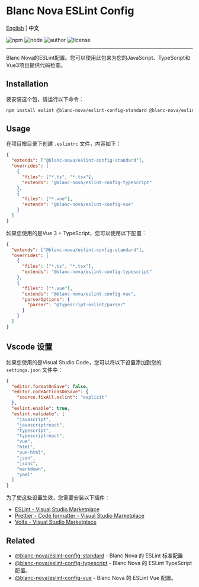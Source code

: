 # Blanc Nova ESLint Config

[English](./README.md) | **中文**

![npm](https://img.shields.io/npm/v/@blanc-nova/eslint-config-vue)
![node](https://img.shields.io/badge/node-%5E18.0.0-bluegreen)
![author](https://img.shields.io/badge/author-lingann-purple)
![license](https://img.shields.io/github/license/lingann/blanc-nova-eslint-config)

---

Blanc Nova的ESLint配置。您可以使用此包来为您的JavaScript、TypeScript和Vue3项目提供代码检查。

## Installation

要安装这个包，请运行以下命令：

```bash
npm install eslint @blanc-nova/eslint-config-standard @blanc-nova/eslint-config-typescript @blanc-nova/eslint-config-vue --save-dev
```

## Usage

在项目根目录下创建 `.eslintrc` 文件，内容如下：

```json
{
  "extends": ["@blanc-nova/eslint-config-standard"],
  "overrides": [
    {
      "files": ["*.ts", "*.tsx"],
      "extends": "@blanc-nova/eslint-config-typescript"
    },
    {
      "files": ["*.vue"],
      "extends": "@blanc-nova/eslint-config-vue"
    }
  ]
}
```

如果您使用的是Vue 3 + TypeScript，您可以使用以下配置：

```json
{
  "extends": ["@blanc-nova/eslint-config-standard"],
  "overrides": [
    {
      "files": ["*.ts", "*.tsx"],
      "extends": "@blanc-nova/eslint-config-typescript"
    },
    {
      "files": ["*.vue"],
      "extends": "@blanc-nova/eslint-config-vue",
      "parserOptions": {
        "parser": "@typescript-eslint/parser"
      }
    }
  ]
}
```

## Vscode 设置

如果您使用的是Visual Studio Code，您可以将以下设置添加到您的 `settings.json` 文件中：

```json
{
  "editor.formatOnSave": false,
  "editor.codeActionsOnSave": {
    "source.fixAll.eslint": "explicit"
  },
  "eslint.enable": true,
  "eslint.validate": [
    "javascript",
    "javascriptreact",
    "typescript",
    "typescriptreact",
    "vue",
    "html",
    "vue-html",
    "json",
    "jsonc",
    "markdown",
    "yaml"
  ]
}
```

为了使这些设置生效，您需要安装以下插件：

- [ESLint - Visual Studio Marketplace](https://marketplace.visualstudio.com/items?itemName=dbaeumer.vscode-eslint)
- [Prettier - Code formatter - Visual Studio Marketplace](https://marketplace.visualstudio.com/items?itemName=esbenp.prettier-vscode)
- [Volta - Visual Studio Marketplace](https://marketplace.visualstudio.com/items?itemName=volta.volta)

## Related

- [@blanc-nova/eslint-config-standard](https://www.npmjs.com/package/@blanc-nova/eslint-config-standard) - Blanc Nova 的 ESLint 标准配置
- [@blanc-nova/eslint-config-typescript](https://www.npmjs.com/package/@blanc-nova/eslint-config-typescript) - Blanc Nova 的 ESLint TypeScript 配置。
- [@blanc-nova/eslint-config-vue](https://www.npmjs.com/package/@blanc-nova/eslint-config-vue) - Blanc Nova 的 ESLint Vue 配置。
